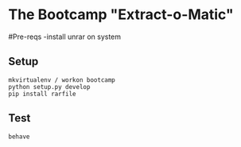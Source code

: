 # The Bootcamp "Extract-o-Matic"

#Pre-reqs
-install unrar on system

## Setup

    mkvirtualenv / workon bootcamp
    python setup.py develop
    pip install rarfile


## Test

    behave
